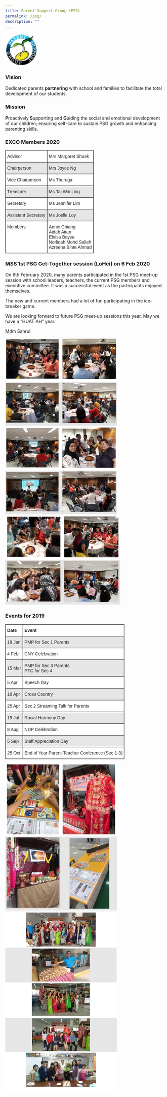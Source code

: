```yaml
---
title: Parent Support Group (PSG)
permalink: /psg/
description: ""
---
```


<img src="/images/psg.png" 
     style="width:20%">
		 
<h3>Vision</h3>

Dedicated parents **partnering** with school and families to facilitate the total development of our students.

<h3>Mission</h3>

**P**roactively **S**upporting and **G**uiding the social and emotional development of our children; ensuring self-care to sustain PSG growth and enhancing parenting skills.

<h3>EXCO Members 2020</h3>

<style type="text/css">
.tg  {border-collapse:collapse;border-spacing:0;}
.tg td{border-color:black;border-style:solid;border-width:1px;font-family:Arial, sans-serif;font-size:14px;
  overflow:hidden;padding:10px 5px;word-break:normal;}
.tg th{border-color:black;border-style:solid;border-width:1px;font-family:Arial, sans-serif;font-size:14px;
  font-weight:normal;overflow:hidden;padding:10px 5px;word-break:normal;}
.tg .tg-xyrl{background-color:#E6E6E6;color:#222;text-align:left;vertical-align:top}
.tg .tg-tsok{background-color:#FFF;color:#222;text-align:left;vertical-align:top}
</style>
<table class="tg">
<thead>
  <tr>
    <th class="tg-tsok"> Advisor</th>
    <th class="tg-tsok">Mrs Margaret Shuek</th>
  </tr>
</thead>
<tbody>
  <tr>
    <td class="tg-xyrl">Chairperson</td>
    <td class="tg-xyrl">Mrs Joyce Ng</td>
  </tr>
  <tr>
    <td class="tg-tsok">Vice Chairperson</td>
    <td class="tg-tsok">Ms Thuruga</td>
  </tr>
  <tr>
    <td class="tg-xyrl">Treasurer</td>
    <td class="tg-xyrl">Ms Tai Wai Ling</td>
  </tr>
  <tr>
    <td class="tg-tsok">Secretary</td>
    <td class="tg-tsok">Ms Jennifer Lim</td>
  </tr>
  <tr>
    <td class="tg-xyrl">Assistant Secretary</td>
    <td class="tg-xyrl">Ms Joelle Loy</td>
  </tr>
  <tr>
    <td class="tg-tsok">Members</td>
    <td class="tg-tsok">Annie Chiang<br>Aidah Aitan<br>Eloisa Baysa<br>Norlidah Mohd Salleh<br>Azreena Binte Ahmad</td>
  </tr>
</tbody>
</table>

<h3>MSS 1st PSG Get-Together session (LoHei) on 6 Feb 2020</h3>

On 6th February 2020, many parents participated in the 1st PSG meet-up session with school leaders, teachers, the current PSG members and executive committee. It was a successful event as the participants enjoyed themselves.

The new and current members had a lot of fun participating in the ice-breaker game.

We are looking forward to future PSG meet-up sessions this year. May we have a “HUAT AH” year.

Mdm Sahrul

<img src="/images/psg-1.png" 
     style="width:70%">
<img src="/images/psg-2.png" 
     style="width:70%">
<img src="/images/psg-3.png" 
     style="width:72%">
		 
<h3>Events for 2019</h3>

<style type="text/css">
.tg  {border-collapse:collapse;border-spacing:0;}
.tg td{border-color:black;border-style:solid;border-width:1px;font-family:Arial, sans-serif;font-size:14px;
  overflow:hidden;padding:10px 5px;word-break:normal;}
.tg th{border-color:black;border-style:solid;border-width:1px;font-family:Arial, sans-serif;font-size:14px;
  font-weight:normal;overflow:hidden;padding:10px 5px;word-break:normal;}
.tg .tg-l2bf{background-color:#FFF;color:#222;font-weight:bold;text-align:left;vertical-align:top}
.tg .tg-h5mn{background-color:#E6E6E6;color:#222;text-align:left;vertical-align:middle}
.tg .tg-1ppo{background-color:#FFF;color:#222;text-align:left;vertical-align:middle}
</style>
<table class="tg">
<thead>
  <tr>
    <th class="tg-l2bf"><span style="font-weight:bold">Date</span></th>
    <th class="tg-l2bf"><span style="font-weight:bold">Event</span></th>
  </tr>
</thead>
<tbody>
  <tr>
    <td class="tg-h5mn">18 Jan</td>
    <td class="tg-h5mn">PMP for Sec 1 Parents</td>
  </tr>
  <tr>
    <td class="tg-1ppo">4 Feb</td>
    <td class="tg-1ppo">CNY Celebration</td>
  </tr>
  <tr>
    <td class="tg-h5mn">15 Mar</td>
    <td class="tg-h5mn">PMP for Sec 3 Parents<br>PTC for Sec 4</td>
  </tr>
  <tr>
    <td class="tg-1ppo">5 Apr</td>
    <td class="tg-1ppo">Speech Day</td>
  </tr>
  <tr>
    <td class="tg-h5mn">18 Apr</td>
    <td class="tg-h5mn">Cross Country</td>
  </tr>
  <tr>
    <td class="tg-1ppo">25 Apr</td>
    <td class="tg-1ppo">Sec 2 Streaming Talk for Parents</td>
  </tr>
  <tr>
    <td class="tg-h5mn">19 Jul</td>
    <td class="tg-h5mn">Racial Harmony Day</td>
  </tr>
  <tr>
    <td class="tg-1ppo">8 Aug</td>
    <td class="tg-1ppo">NDP Celebration</td>
  </tr>
  <tr>
    <td class="tg-h5mn">5 Sep</td>
    <td class="tg-h5mn">Staff Appreciation Day</td>
  </tr>
  <tr>
    <td class="tg-1ppo">25 Oct</td>
    <td class="tg-1ppo">End of Year Parent-Teacher Conference (Sec 1-3)</td>
  </tr>
</tbody>
</table>

<img src="/images/psg-4.png" 
     style="width:70%">
<img src="/images/psg-5.png" 
     style="width:70%">
<img src="/images/psg-6.png" 
     style="width:70%">
<img src="/images/psg-7.png" 
     style="width:70%">